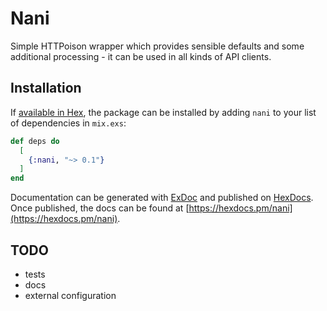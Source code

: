 # Nani

Simple HTTPoison wrapper which provides sensible defaults and some
additional processing - it can be used in all kinds of API clients.

## Installation

If [available in Hex](https://hex.pm/docs/publish), the package can be installed
by adding `nani` to your list of dependencies in `mix.exs`:

```elixir
def deps do
  [
    {:nani, "~> 0.1"}
  ]
end
```

Documentation can be generated with [ExDoc](https://github.com/elixir-lang/ex_doc)
and published on [HexDocs](https://hexdocs.pm). Once published, the docs can
be found at [https://hexdocs.pm/nani](https://hexdocs.pm/nani).

## TODO

- tests
- docs
- external configuration
